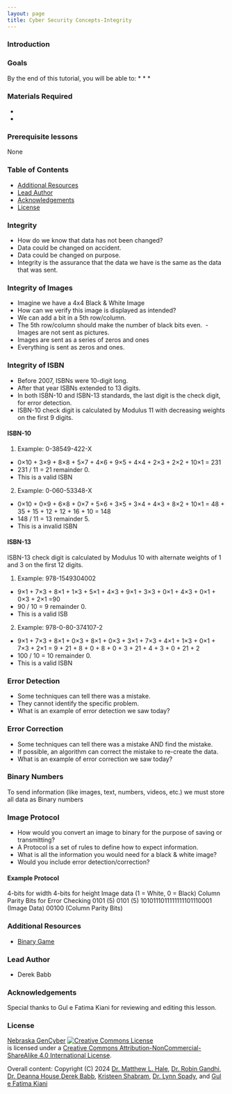 ```yaml
---
layout: page
title: Cyber Security Concepts-Integrity
---
```



### Introduction


### Goals

By the end of this tutorial, you will be able to:
* 
* 
* 

### Materials Required

* 
* 

### Prerequisite lessons
None

### Table of Contents


- [Additional Resources](#additional-resources)
- [Lead Author](#lead-author)
- [Acknowledgements](#acknowledgements)
- [License](#license)

### Integrity
- How do we know that data has not been changed?
- Data could be changed on accident.
- Data could be changed on purpose.
- Integrity is the assurance that the data we have is the same as the data that was sent.


### Integrity of Images
- Imagine we have a 4x4 Black & White Image
  ![]()
- How can we verify this image is displayed as intended?
- We can add a bit in a 5th row/column.
- The 5th row/column should make the number of black bits even.
  ![]()
-Images are not sent as pictures.
- Images are sent as a series of zeros and ones
- Everything is sent as zeros and ones.

  
### Integrity of ISBN
- Before 2007, ISBNs were 10-digit long.
- After that year ISBNs extended to 13 digits. 
- In both ISBN-10 and ISBN-13 standards, the last digit is the check digit, for error detection.
- ISBN-10 check digit is calculated by Modulus 11 with decreasing weights on the first 9 digits.

#### ISBN-10 
1. Example: 0-38549-422-X
- 0×10 + 3×9 + 8×8 + 5×7 + 4×6 + 9×5 + 4×4 + 2×3 + 2×2 + 10×1 = 231
- 231 / 11 = 21 remainder 0.
- This is a valid ISBN

2. Example: 0-060-53348-X
- 0×10 + 0×9 + 6×8 + 0×7 + 5×6 + 3×5 + 3×4 + 4×3 + 8×2 + 10×1 = 48 + 35 + 15 + 12 + 12 + 16 + 10 = 148
- 148 / 11 = 13 remainder 5.
- This is a invalid ISBN

#### ISBN-13
ISBN-13 check digit is calculated by Modulus 10 with alternate weights of 1 and 3 on the first 12 digits.

1. Example: 978-1549304002
- 9×1 + 7×3 + 8×1 + 1×3 + 5×1 + 4×3 + 9×1 + 3×3 + 0×1 + 4×3 + 0×1 + 0×3 + 2×1 =90
- 90 / 10 = 9 remainder 0.
- This is a valid ISB

2. Example: 978-0-80-374107-2
- 9×1 + 7×3 + 8×1 + 0×3 + 8×1 + 0×3 + 3×1 + 7×3 + 4×1 + 1×3 + 0×1 + 7×3 + 2×1 = 9 + 21 + 8 + 0 + 8 + 0 + 3 + 21 + 4 + 3 + 0 + 21 + 2 
- 100 / 10 = 10 remainder 0.
- This is a valid ISBN


### Error Detection
- Some techniques can tell there was a mistake.
- They cannot identify the specific problem.
- What is an example of error detection we saw today?


### Error Correction
- Some techniques can tell there was a mistake AND find the mistake.
- If possible, an algorithm can correct the mistake to re-create the data.
- What is an example of error correction we saw today?


### Binary Numbers
To send information (like images, text, numbers, videos, etc.) we must store all data as Binary numbers

### Image Protocol
- How would you convert an image to binary for the purpose of saving or transmitting?
- A Protocol is a set of rules to define how to expect information.
- What is all the information you would need for a black & white image?
- Would you include error detection/correction?

#### Example Protocol
4-bits for width
4-bits for height
Image data (1 = White, 0 = Black)
Column Parity Bits for Error Checking
0101 (5)
0101 (5)
1010111011111111101110001 (Image Data)
00100 (Column Parity Bits)


### Additional Resources
- [Binary Game](https://tinyurl.com/CyberBinary)

### Lead Author

- Derek Babb

### Acknowledgements

Special thanks to Gul e Fatima Kiani for reviewing and editing this lesson.

### License
[Nebraska GenCyber](https://www.nebraskagencyber.com) <a rel="license" href="http://creativecommons.org/licenses/by-nc-sa/4.0/"><img alt="Creative Commons License" style="border-width:0" src="https://i.creativecommons.org/l/by-nc-sa/4.0/88x31.png" /></a><br /> is licensed under a <a rel="license" href="http://creativecommons.org/licenses/by-nc-sa/4.0/">Creative Commons Attribution-NonCommercial-ShareAlike 4.0 International License</a>.

Overall content: Copyright (C) 2024  [Dr. Matthew L. Hale](http://faculty.ist.unomaha.edu/mhale/), [Dr. Robin Gandhi](http://faculty.ist.unomaha.edu/rgandhi/), [Dr. Deanna House](#),[Derek Babb](https://derekbabb.com/), [Kristeen Shabram](#), [Dr. Lynn Spady](#), and [Gul e Fatima Kiani](#)
